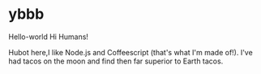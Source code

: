# ybbb
Hello-world
Hi Humans!

Hubot here,I like Node.js and Coffeescript (that's what I'm made of!).
I've had tacos on the moon and find then far superior to Earth tacos.

